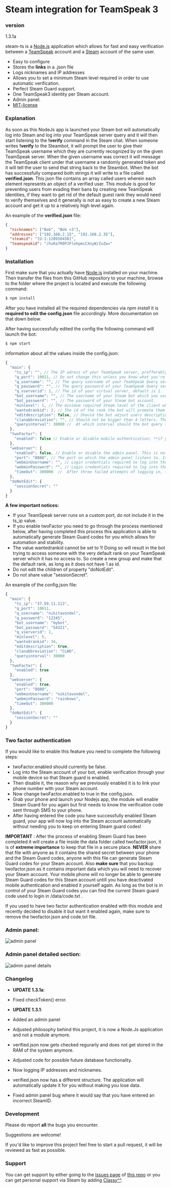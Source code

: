 # Steam integration for TeamSpeak 3


### version
1.3.1a

steam-ts is a [Node.js] application which allows for fast and easy verification between a [TeamSpeak] account and a [Steam] account of the same user.

  - Easy to configure
  - Stores the **links** in a .json file
  - Logs nicknames and IP addresses
  - Allows you to set a minimum Steam level required in order to use automatic verification.
  - Perfect Steam Guard support.
  - One TeamSpeak3 identity per Steam account.
  - Admin panel.
  - [MIT-license]

### Explanation

As soon as this NodeJs app is launched your Steam bot will automatically log into Steam and log into your TeamSpeak server query and it will then start listening to the **!verify** command in the Steam chat.
When someone writes **!verify** to the Steambot, it will prompt the user to give their TeamSpeak username which they are currently recognized by on the given TeamSpeak server.
When the given username was correct it will message the TeamSpeak client under that username a randomly generated token and it will tell the user to send that string back to the Steambot. When the bot has successfully compared both strings it will write to a file called **verified.json**.
This json file contains an array called users wherein each element represents an object of a verified user. This module is good for preventing users from evading their bans by creating new TeamSpeak identities, if they want to get rid of the default guest rank they would need to verify themselves and it generally is not as easy to create a new Steam account and get it up to a relatively high level again.

An example of the **verified.json** file:
```json
{
  "nicknames": ["Bob", "Bob <3"],
  "addresses": ["192.168.2.15", "192.168.2.35"],
  "steamid": "[U:1:120910450]",
  "teamspeakid": "/huKa7R0PJFlehpmcCXnyW/ZuZw="
}
```

### Installation

First make sure that you actually have [Node.js] installed on your machine.
Then transfer the files from this GitHub repository to your machine, browse to the folder where the project is located and execute the following command:
```sh
$ npm install
```

After you have installed all the required dependencies via *npm install* it is **required to edit the config.json** file accordingly. More documentation on that down below.

After having successfully edited the config the following command will launch the bot:
```sh
$ npm start
```

information about all the values inside the config.json:

```javascript
{
  "main": {
    "ts_ip": "", // The IP adress of your TeamSpeak server, prefferably not a domain name and cannot contain a port. (Custom ports are not indicated.)
    "q_port": 10011, // Do not change this unless you know what you're doing. This is your TeamSpeak Query port and not your 'normal' TeamSpeak port.
    "q_username": "", // The query username of your TeamSpeak Query server. (As admin: tools>ServerQuery Login)
    "q_password": "", // The query password of your TeamSpeak Query server.
    "q_vserverid": 1, // The id of your virtual server, default is 1.
    "bot_username": "", // The username of your Steam bot which you use to log in.
    "bot_password": "", // The password of your Steam bot account.
    "minlevel": 1, // The minimum required Steam level of the client who wants to utilize the verification system. Shouldn't be 0.
    "wantedrankid": 2, // The id of the rank the bot will promote them to once they are verified, cannot be value 1. (verified rank)
    "editdescription": false, // Should the bot adjust users descriptions as well so that it will display their steamid64 there?
    "clanabbreviation": "", // Should not be bigger than 4 letters. The abbreviation of your clan name if you have one.
    "queryinterval": 30000 //  At which interval should the bot query the server for client information. In ms.
  },
  "twoFactor": {
    "enabled": false // Enable or disable mobile authentication; **if you want to let this module support the two factor authentication you need to go through a small process described below!**
  },
  "webserver": {
    "enabled": false, // Enable or disable the admin panel. This is not a production server and should be used with care. nginx could be used as reverse proxy if interested in security.
    "port": "8080", // The port on which the admin panel listens to. Is a string.
    "webminUsername": "", // Login credentials required to log into the admin panel.
    "webminPassword": "", // Login credentials required to log into the admin panel. Please do use a password which you do not use for anything else as the admin panel traffic does not get encrypted.
    "timeOut": 300000  //  After three failed attempts of logging in, this decides how long a user on that ip address would have to wait in ms before they'd be able to make new login requests again.
  },
  "doNotEdit": {
    "sessionSecret": ""
  }
}
```

**A few important notices:**
  - If your TeamSpeak server runs on a custom port, do not include it in the ts_ip value.
  - If you enable twoFactor you need to go through the process mentioned below, after having completed this process this application is able to automatically generate Steam Guard codes for you which allows for automation and stability.
  - The value wantedrankid cannot be set to 1! Doing so will result in the bot trying to access someone with the very default rank on your TeamSpeak server which it has no access to. So create a new group and make that the default rank, as long as it does not have 1 as id.
  - Do not edit the children of property "doNotEdit".
  - Do not share value "sessionSecret".

An example of the config.json file:

```javascript
{
  "main": {
    "ts_ip": "37.59.11.113",
    "q_port": 10011,
    "q_username": "nikitavondel",
    "q_password": "12345",
    "bot_username": "mybot",
    "bot_password": "54321",
    "q_vserverid": 1,
    "minlevel": 5,
    "wantedrankid": 34,
    "editdescription": true,
    "clanabbreviation": "CLWO",
    "queryinterval": 30000
  },
  "twoFactor": {
    "enabled": true
  },
  "webserver": {
    "enabled": true,
    "port": "8080",
    "webminUsername": "nikitavondel",
    "webminPassword": "rainbows",
    "timeOut": 300000 
  },
  "doNotEdit": {
    "sessionSecret": ""
  }
}
```

### Two factor authentication

If you would like to enable this feature you need to complete the following steps:
- twoFactor.enabled should currently be false.
- Log into the Steam account of your bot, enable verification through your mobile device so that Steam guard is enabled.
- Then disable it, the reason why we previously enabled it is to link your phone number with your Steam account.
- Now change twoFactor.enabled to true in the config.json.
- Grab your phone and launch your Nodejs app, the module will enable Steam Guard for you again but first needs to know the verification code sent through SMS to your phone.
- After having entered the code you have successfully enabled Steam guard, your app will now log into the Steam account automatically without needing you to keep on entering Steam guard codes!

**IMPORTANT** : After the process of enabling Steam Guard has been completed it will create a file inside the data folder called twofactor.json, it is of **extreme importance** to keep that file in a secure place.
**NEVER** share that file with anyone as it contains the shared secret between your phone and the Steam Guard codes, anyone with this file can generate Steam Guard codes for your Steam account.
Also **make sure** that you backup twofactor.json as it contains important data which you will need to recover your Steam account.
Your mobile phone will no longer be able to generate Steam Guard codes for this Steam account untill you have deactivated mobile authentication and enabled it yourself again. As long as the bot
is in control of your Steam Guard codes you can find the current Steam guard code used to login in /data/code.txt .

If you used to have two factor authentication enabled with this module and recently decided to disable it but want it enabled again, make sure to remove the twofactor.json and code.txt file.


### Admin panel:
![admin panel](http://i.imgur.com/Y6hDcK1.png)

### Admin panel detailed section:
![admin panel details](http://i.imgur.com/DC0PN54.png)

### Changelog
- **UPDATE 1.3.1a**:
- Fixed checkToken() error.

- **UPDATE 1.3.1**:
- Added an admin panel
- Adjusted philosophy behind this project, it is now a Node.Js application and not a module anymore.
- verified.json now gets checked regurarly and does not get stored in the RAM of the system anymore.
- Adjusted code for possible future database functionality.
- Now logging IP addresses and nicknames.
- verified.json now has a different structure. The application will automatically update it for you without making you lose data.
- Fixed admin panel bug where it would say that you have entered an incorrect SteamID.

### Development

Please do report **all** the bugs you encounter.

Suggestions are welcome!

If you'd like to improve this project feel free to start a pull request, it will be reviewed as fast as possible.


### Support

You can get support by either going to the [issues page] of [this repo] or you can get personal support via Steam by adding [Classy^^].


[issues page]: <https://github.com/nikitavondel/steam-ts/issues>
[Node.js]: <https://nodejs.org>
[npm]: <https://www.npmjs.com/>
[TeamSpeak]: <https://teamspeak.com/>
[Steam]: <https://steamcommunity.com/>
[MIT-license]: <https://opensource.org/licenses/MIT>
[extended-default]: <http://addons.teamspeak.com/directory/skins/stylesheets/Extended-Client-Info.html>
[gameDig's page]: <https://github.com/sonicsnes/node-gamedig#supported>
[this repo]: <https://github.com/nikitavondel/steam-ts>
[Classy^^]: <http://steamcommunity.com/profiles/76561198034364892>
